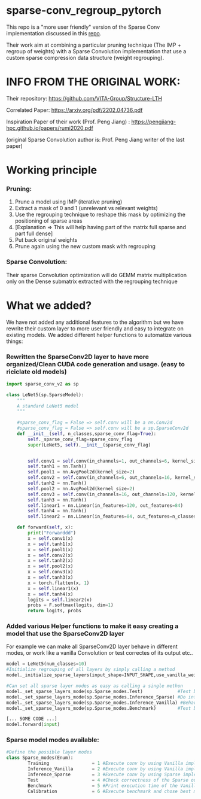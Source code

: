 # sparse-conv_regroup_pytorch

This repo is a "more user friendly" version of the Sparse Conv implementation discussed in this [repo](https://github.com/VITA-Group/Structure-LTH).

Their work aim at combining a particular pruning technique (The IMP + regroup of weights) with a Sparse Convolution implementation that use a custom sparse compression data structure (weight regrouping). 

# INFO FROM THE ORIGINAL WORK:
Their repository: https://github.com/VITA-Group/Structure-LTH

Correlated Paper: https://arxiv.org/pdf/2202.04736.pdf

Inspiration Paper of their work (Prof. Peng Jiang) : https://pengjiang-hpc.github.io/papers/rumi2020.pdf

(original Sparse Convolution author is: Prof. Peng Jiang writer of the last paper)

# Working principle

### Pruning:
1. Prune a model using IMP (iterative pruning)
2. Extract a mask of 0 and 1 (unrelevant vs relevant weights)
3. Use the regrouping technique to reshape this mask by optimizing the positioning of sparse areas 
3. [Explanation => This will help having part of the matrix full sparse and part full dense]
4. Put back original weights
5. Prune again using the new custom mask with regrouping

### Sparse Convolution:
Their sparse Convolution optimization will do GEMM matrix multiplication only on the Dense submatrix extracted with the regrouping technique

# What we added?
We have not added any additional features to the algorithm but we have rewrite their custom layer to more user friendly and easy to integrate on existing models.
We added different helper functions to automatize various things:
### Rewritten the SparseConv2D layer to have more organized/Clean CUDA code generation and usage. (easy to riciclate old models)
```python
import sparse_conv_v2 as sp

class LeNet5(sp.SparseModel):
    """
    A standard LeNet5 model
    """
    
    #sparse_conv_flag = False => self.conv will be a nn.Conv2d
    #sparse_conv_flag = False => self.conv will be a sp.SparseConv2d
    def __init__(self, n_classes,sparse_conv_flag=True):
        self._sparse_conv_flag=sparse_conv_flag
        super(LeNet5, self).__init__(sparse_conv_flag)


        self.conv1 = self.conv(in_channels=1, out_channels=6, kernel_size=5, stride=1,padding=1)
        self.tanh1 = nn.Tanh()
        self.pool1 = nn.AvgPool2d(kernel_size=2)
        self.conv2 = self.conv(in_channels=6, out_channels=16, kernel_size=5, stride=1)
        self.tanh2 = nn.Tanh()
        self.pool2 = nn.AvgPool2d(kernel_size=2)
        self.conv3 = self.conv(in_channels=16, out_channels=120, kernel_size=5, stride=1)
        self.tanh3 = nn.Tanh()
        self.linear1 = nn.Linear(in_features=120, out_features=84)
        self.tanh4 = nn.Tanh()
        self.linear2 = nn.Linear(in_features=84, out_features=n_classes)

    def forward(self, x):
        print("Forwarddd")
        x = self.conv1(x)
        x = self.tanh1(x)
        x = self.pool1(x)
        x = self.conv2(x)
        x = self.tanh2(x)
        x = self.pool2(x)
        x = self.conv3(x)
        x = self.tanh3(x)
        x = torch.flatten(x, 1)
        x = self.linear1(x)
        x = self.tanh4(x)
        logits = self.linear2(x)
        probs = F.softmax(logits, dim=1)
        return logits, probs
```
### Added various Helper functions to make it easy creating a model that use the SparseConv2D layer 
For example we can make all SparseConv2D layer behave in different modes, or work like a vanilla Convolution or test correctes of its output etc..

```python
model = LeNet5(num_classes=10)
#Initialize regrouping of all layers by simply calling a method
model._initialize_sparse_layers(input_shape=INPUT_SHAPE,use_vanilla_weights=True)

#Can set all sparse layer modes as easy as calling a single methon
model._set_sparse_layers_mode(sp.Sparse_modes.Test)             #Test behaviour of each individual layer 
model._set_sparse_layers_mode(sp.Sparse_modes.Inference_Sparse) #Do inference Sparse
model._set_sparse_layers_mode(sp.Sparse_modes.Inference_Vanilla) #Behave like a normal nn.Conv2D
model._set_sparse_layers_mode(sp.Sparse_modes.Benchmark)        #Test benchmark of each individual layer

[... SOME CODE ...]
model.forward(input)
```
### Sparse model modes available:
```python
#Define the possible layer modes
class Sparse_modes(Enum):
        Training                = 1 #Execute conv by using Vanilla implementation
        Inference_Vanilla       = 2 #Execute conv by using Vanilla implementation
        Inference_Sparse        = 3 #Execute conv by using Sparse implementation
        Test                    = 4 #Check correctness of the Sparse output
        Benchmark               = 5 #Print execution time of the Vanilla vs Sparse implementation
        Calibration             = 6 #Execute benchmark and chose best mode to use on this layer with a specific batch size

```
